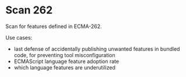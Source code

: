# Scan 262

Scan for features defined in ECMA-262.

Use cases:

- last defense of accidentally publishing unwanted features in bundled code, for preventing tool misconfiguration
- ECMAScript language feature adoption rate
- which language features are underutilized
